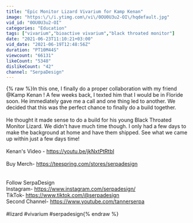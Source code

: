 ```yaml
---
title: "Epic Monitor Lizard Vivarium for Kamp Kenan"
image: "https:\/\/i.ytimg.com\/vi\/0OU0U3u2-OI\/hqdefault.jpg"
vid_id: "0OU0U3u2-OI"
categories: "Education"
tags: ["vivarium","bioactive vivarium","black throated monitor"]
date: "2021-06-23T11:10:21+03:00"
vid_date: "2021-06-19T12:48:56Z"
duration: "PT10M44S"
viewcount: "66131"
likeCount: "5348"
dislikeCount: "42"
channel: "SerpaDesign"
---
```

{% raw %}In this one, I finally do a proper collaboration with my friend @Kamp Kenan ! A few weeks back, I texted him that I would be in Floride soon. He immediately gave me a call and one thing led to another. We decided that this was the perfect chance to finally do a build together.<br /><br />He thought it made sense to do a build for his young Black Throated Monitor Lizard. We didn't have much time though. I only had a few days to make the background at home and have them shipped. See what we came up within just a few days time!<br /><br />Kenan's Video - <a rel="nofollow" target="blank" href="https://youtu.be/jkNxtPtRtbI">https://youtu.be/jkNxtPtRtbI</a><br /><br />Buy Merch- <a rel="nofollow" target="blank" href="https://teespring.com/stores/serpadesign">https://teespring.com/stores/serpadesign</a><br /><br /><br />Follow SerpaDesign<br />Instagram- <a rel="nofollow" target="blank" href="https://www.instagram.com/serpadesign/">https://www.instagram.com/serpadesign/</a><br />TikTok- <a rel="nofollow" target="blank" href="https://www.tiktok.com/@serpadesign">https://www.tiktok.com/@serpadesign</a><br />Second Channel- <a rel="nofollow" target="blank" href="https://www.youtube.com/tannerserpa">https://www.youtube.com/tannerserpa</a><br /><br />#lizard #vivarium #serpadesign{% endraw %}
